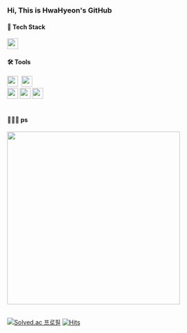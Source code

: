 

<div align="left">

  <h3>Hi, This is HwaHyeon's GitHub</h3>
</div>

<h4 align="left">🌱 Tech Stack</h4>
<div align="left">
  <img src="https://img.shields.io/badge/java-007396?style=for-the-badge&logo=java&logoColor=white" height="25">
</div>

<h4 align="left">🛠️ Tools</h4>
<div align="left">
  <img src="https://img.shields.io/badge/git-F05033.svg?style=for-the-badge&logo=git&logoColor=white" height="25"/>&nbsp
  <img src="https://img.shields.io/badge/github-181717?style=for-the-badge&logo=github&logoColor=white" height="25"/>
</div>

<div>
  
  <img src="https://img.shields.io/badge/Notion-F3F3F3.svg?style=for-the-badge&logo=notion&logoColor=black" height="25"/>
  <img src="https://img.shields.io/badge/intellij%20idea-000000.svg?style=for-the-badge&logo=intellij%20idea&logoColor=white" height="25"/>
  <img src="https://img.shields.io/badge/vim-019733.svg?style=for-the-badge&logo=vim&logoColor=white" height="25"/>&nbsp
</div>

<br>

<h4 align="left"> 👩🏻‍💻 ps </h4>
<div align="left">
  
<img src="https://github-readme-stats.vercel.app/api?username=ghkgus&show_icons=true&theme=shadow_green" width="400px" />


</div>

<br>
<div align="left">
  
  [![Solved.ac
프로필](http://mazassumnida.wtf/api/mini/generate_badge?boj=ghkthd9)](https://solved.ac/ghkthd9)
[![Hits](https://hits.seeyoufarm.com/api/count/incr/badge.svg?url=https%3A%2F%2Fgithub.com%2Fghkgus%2Fhit-counter&count_bg=%237A9B57&title_bg=%23E3E3E3&icon=&icon_color=%23E3E3E3&title=hits&edge_flat=false)](https://hits.seeyoufarm.com)
</div>
<!--
**ghkgus/ghkgus** is a ✨ _special_ ✨ repository because its `README.md` (this file) appears on your GitHub profile.

Here are some ideas to get you started:

- 🔭 I’m currently working on ...
- 🌱 I’m currently learning ...
- 👯 I’m looking to collaborate on ...
- 🤔 I’m looking for help with ...
- 💬 Ask me about ...
- 📫 How to reach me: ...
- 😄 Pronouns: ...
- ⚡ Fun fact: ...
-->
